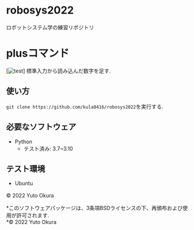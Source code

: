 # robosys2022
ロボットシステム学の練習リポジトリ


# plusコマンド 
[![test](https://github.com/kula0416/robosys2022/actions/workflows/test.yml/badge.svg)]
標準入力から読み込んだ数字を足す.  

## 使い方
`git clone https://github.com/kula0416/robosys2022`を実行する.

## 必要なソフトウェア
* Python
  * テスト済み: 3.7~3.10

## テスト環境
* Ubuntu

© 2022 Yuto Okura　　

*このソフトウェアパッケージは、3条項BSDライセンスの下、再頒布および使用が許可されます.   
*© 2022 Yuto Okura
